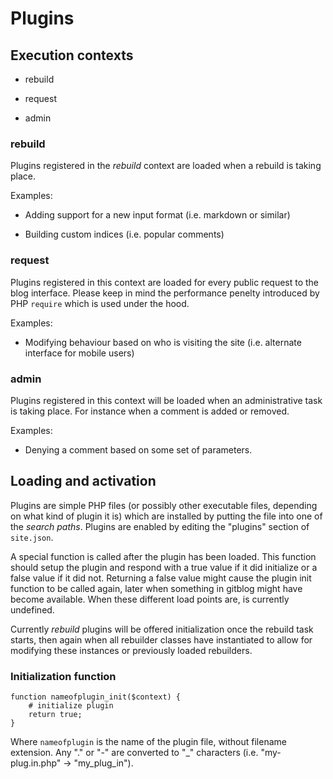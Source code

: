 # Plugins

## Execution contexts

- rebuild

- request

- admin


### rebuild

Plugins registered in the *rebuild* context are loaded when a rebuild is taking place.

Examples:

- Adding support for a new input format (i.e. markdown or similar)

- Building custom indices (i.e. popular comments)


### request

Plugins registered in this context are loaded for every public request to the blog interface. Please keep in mind the performance penelty introduced by PHP `require` which is used under the hood.

Examples:

- Modifying behaviour based on who is visiting the site (i.e. alternate interface for mobile users)


### admin

Plugins registered in this context will be loaded when an administrative task is taking place. For instance when a comment is added or removed.

Examples:

- Denying a comment based on some set of parameters.


## Loading and activation

Plugins are simple PHP files (or possibly other executable files, depending on what kind of plugin it is) which are installed by putting the file into one of the *search paths*. Plugins are enabled by editing the "plugins" section of `site.json`.

A special function is called after the plugin has been loaded. This function should setup the plugin and respond with a true value if it did initialize or a false value if it did not. Returning a false value might cause the plugin init function to be called again, later when something in gitblog might have become available. When these different load points are, is currently undefined.

Currently *rebuild* plugins will be offered initialization once the rebuild task starts, then again when all rebuilder classes have instantiated to allow for modifying these instances or previously loaded rebuilders.


### Initialization function

	function nameofplugin_init($context) {
		# initialize plugin
		return true;
	}

Where `nameofplugin` is the name of the plugin file, without filename extension. Any "." or "-" are converted to "\_" characters (i.e. "my-plug.in.php" -> "my\_plug\_in").

